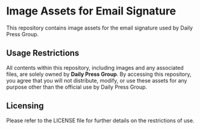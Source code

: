 # Image Assets for Email Signature

This repository contains image assets for the email signature used by Daily Press Group.

## Usage Restrictions
All contents within this repository, including images and any associated files, are solely owned by **Daily Press Group**. By accessing this repository, you agree that you will not distribute, modify, or use these assets for any purpose other than the official use by Daily Press Group.

## Licensing
Please refer to the LICENSE file for further details on the restrictions of use.
